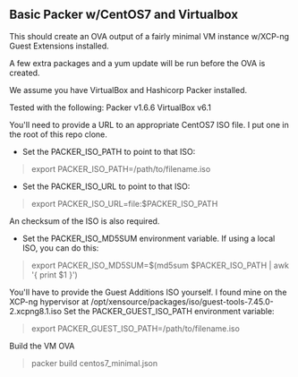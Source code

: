 ## Basic Packer w/CentOS7 and Virtualbox

This should create an OVA output of a fairly minimal VM instance w/XCP-ng Guest Extensions installed.

A few extra packages and a yum update will be run before the OVA is created.

We assume you have VirtualBox and Hashicorp Packer installed.

Tested with the following:
Packer v1.6.6
VirtualBox v6.1

You'll need to provide a URL to an appropriate CentOS7 ISO file. I put one in the root of this repo clone.
* Set the PACKER_ISO_PATH to point to that ISO:
>export PACKER_ISO_PATH=/path/to/filename.iso
* Set the PACKER_ISO_URL to point to that ISO:
>export PACKER_ISO_URL=file:$PACKER_ISO_PATH

An checksum of the ISO is also required.
* Set the PACKER_ISO_MD5SUM environment variable. If using a local ISO, you can do this:
>export PACKER_ISO_MD5SUM=$(md5sum $PACKER_ISO_PATH | awk '{ print $1 }')

You'll have to provide the Guest Additions ISO yourself.
I found mine on the XCP-ng hypervisor at /opt/xensource/packages/iso/guest-tools-7.45.0-2.xcpng8.1.iso
Set the PACKER_GUEST_ISO_PATH environment variable:
>export PACKER_GUEST_ISO_PATH=/path/to/filename.iso

Build the VM OVA
>packer build centos7_minimal.json
